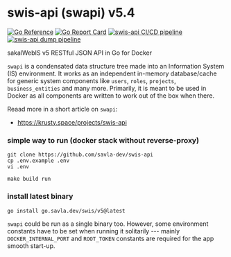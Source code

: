 # swis-api (swapi) v5.4

[![Go Reference](https://pkg.go.dev/badge/go.savla.dev/swis/v5.svg)](https://pkg.go.dev/go.savla.dev/swis/v5)
[![Go Report Card](https://goreportcard.com/badge/go.savla.dev/swis/v5)](https://goreportcard.com/report/go.savla.dev/swis/v5)
[![swis-api CI/CD pipeline](https://github.com/savla-dev/swis-api/actions/workflows/docker-image.yml/badge.svg?branch=master)](https://github.com/savla-dev/swis-api/actions/workflows/docker-image.yml)
[![swis-api dump pipeline](https://github.com/savla-dev/swis-api/actions/workflows/periodic-dump.yml/badge.svg)](https://github.com/savla-dev/swis-api/actions/workflows/periodic-dump.yml)

sakalWebIS v5 RESTful JSON API in Go for Docker

`swapi` is a condensated data structure tree made into an Information System (IS) environment. It works as an independent in-memory database/cache for generic system components like `users`, `roles`, `projects`, `business_entities` and many more. Primarily, it is meant to be used in Docker as all components are written to work out of the box when there.

Reaad more in a short article on `swapi`:

+ https://krusty.space/projects/swis-api

### simple way to run (docker stack without reverse-proxy)

```
git clone https://github.com/savla-dev/swis-api
cp .env.example .env
vi .env

make build run
```

### install latest binary

```
go install go.savla.dev/swis/v5@latest
```

`swapi` could be run as a single binary too. However, some environment constants have to be set when running it solitarily --- mainly `DOCKER_INTERNAL_PORT` and `ROOT_TOKEN` constants are required for the app smooth start-up. 

